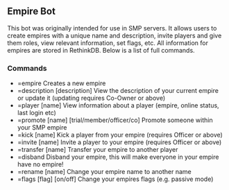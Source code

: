 ## Empire Bot
This bot was originally intended for use in SMP servers. It allows users to create empires with a unique name and description, invite players and give them roles, view relevant information, set flags, etc. All information for empires are stored in RethinkDB. Below is a list of full commands.
### Commands
- =empire Creates a new empire
- =description [description] View the description of your current empire or update it (updating requires Co-Owner or above)
- =player [name] View information about a player (empire, online status, last login etc)
- =promote [name] [trial/member/officer/co] Promote someone within your SMP empire
- =kick [name] Kick a player from your empire (requires Officer or above)
- =invite [name] Invite a player to your empire (requires Officer or above)
- =transfer [name] Transfer your empire to another player
- =disband Disband your empire, this will make everyone in your empire have no empire!
- =rename [name] Change your empire name to another name
- =flags [flag] [on/off] Change your empires flags (e.g. passive mode)
